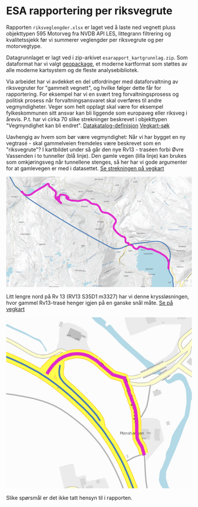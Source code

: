 # ESA rapportering per riksvegrute

Rapporten `riksveglengder.xlsx` er laget ved å laste ned vegnett pluss objekttypen 595 Motorveg fra NVDB API LES, littegrann filtrering og kvalitetssjekk før vi summerer veglengder per riksvegrute og per motorvegtype. 

Datagrunnlaget er lagt ved i zip-arkivet `esarapport_kartgrunnlag.zip`. Som dataformat har vi valgt [geopackage](https://www.geopackage.org/), et moderne kartformat som støttes av alle moderne kartsystem og de fleste analysebibliotek. 


Via arbeidet har vi avdekket en del utfordringer med dataforvaltning av riksvegruter for "gammelt vegnett", og hvilke følger dette får for rapportering. For eksempel har vi en svært treg forvaltningsprosess og politisk prosess når forvaltningsansvaret skal overføres til andre vegmyndigheter. Veger som helt opplagt skal være for eksempel fylkeskommunen sitt ansvar kan bli liggende som europaveg eller riksveg i årevis. P.t. har vi cirka 70 slike strekninger beskrevet i objekttypen "Vegmyndighet kan bli endret". [Datakatalog-definisjon](https://datakatalogen.vegdata.no/922-Vegmyndighet%20kan%20bli%20endret) [Vegkart-søk](https://vegkart.atlas.vegvesen.no/#kartlag:geodata/@796291,7078174,3/hva:!(id~922)~/hvor:(vegsystemreferanse~!E~R)~)

Uavhengig av hvem som bør være vegmyndighet: Når vi har bygget en ny vegtrasé - skal gammelveien fremdeles være beskrevet som en "riksvegrute"? I kartbildet under så går den nye Rv13 - traséen forbi Øvre Vassenden i to tunneller (blå linje). Den gamle vegen (lilla linje) kan brukes som omkjøringsveg når tunnellene stenges, så her har vi gode argumenter for at gamlevegen er med i datasettet. [Se strekningen på vegkart](https://vegkart.atlas.vegvesen.no/#kartlag:geodata/@46418,6743361,11)

![Nye tunneller på Rv13](./pics/Rv13-nyetunneller.png)

Litt lengre nord på Rv 13 (RV13 S35D1 m3327) har vi denne kryssløsningen, hvor gammel Rv13-trasé henger igjen på en ganske snål måte. [Se på vegkart](https://vegkart.atlas.vegvesen.no/#kartlag:geodata/@37251,6751284,16)


![Rart kryss](./pics/Rv13-rartkryss.png)

Slike spørsmål er det ikke tatt hensyn til i rapporten. 